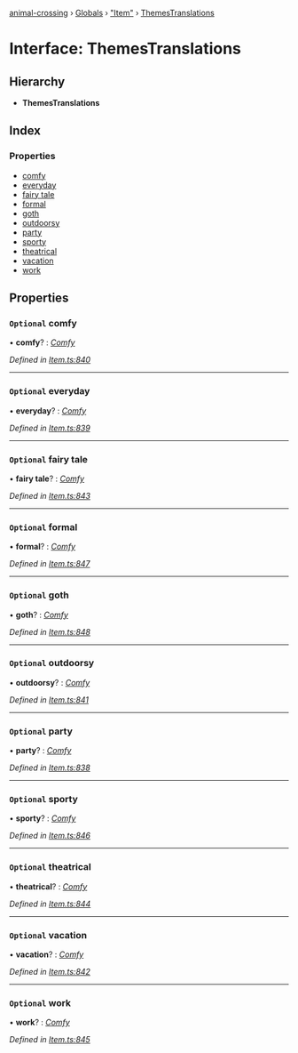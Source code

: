 [animal-crossing](../README.md) › [Globals](../globals.md) › ["Item"](../modules/_item_.md) › [ThemesTranslations](_item_.themestranslations.md)

# Interface: ThemesTranslations

## Hierarchy

* **ThemesTranslations**

## Index

### Properties

* [comfy](_item_.themestranslations.md#optional-comfy)
* [everyday](_item_.themestranslations.md#optional-everyday)
* [fairy tale](_item_.themestranslations.md#optional-fairy-tale)
* [formal](_item_.themestranslations.md#optional-formal)
* [goth](_item_.themestranslations.md#optional-goth)
* [outdoorsy](_item_.themestranslations.md#optional-outdoorsy)
* [party](_item_.themestranslations.md#optional-party)
* [sporty](_item_.themestranslations.md#optional-sporty)
* [theatrical](_item_.themestranslations.md#optional-theatrical)
* [vacation](_item_.themestranslations.md#optional-vacation)
* [work](_item_.themestranslations.md#optional-work)

## Properties

### `Optional` comfy

• **comfy**? : *[Comfy](_item_.comfy.md)*

*Defined in [Item.ts:840](https://github.com/Norviah/animal-crossing/blob/e9cea70/module/types/Item.ts#L840)*

___

### `Optional` everyday

• **everyday**? : *[Comfy](_item_.comfy.md)*

*Defined in [Item.ts:839](https://github.com/Norviah/animal-crossing/blob/e9cea70/module/types/Item.ts#L839)*

___

### `Optional` fairy tale

• **fairy tale**? : *[Comfy](_item_.comfy.md)*

*Defined in [Item.ts:843](https://github.com/Norviah/animal-crossing/blob/e9cea70/module/types/Item.ts#L843)*

___

### `Optional` formal

• **formal**? : *[Comfy](_item_.comfy.md)*

*Defined in [Item.ts:847](https://github.com/Norviah/animal-crossing/blob/e9cea70/module/types/Item.ts#L847)*

___

### `Optional` goth

• **goth**? : *[Comfy](_item_.comfy.md)*

*Defined in [Item.ts:848](https://github.com/Norviah/animal-crossing/blob/e9cea70/module/types/Item.ts#L848)*

___

### `Optional` outdoorsy

• **outdoorsy**? : *[Comfy](_item_.comfy.md)*

*Defined in [Item.ts:841](https://github.com/Norviah/animal-crossing/blob/e9cea70/module/types/Item.ts#L841)*

___

### `Optional` party

• **party**? : *[Comfy](_item_.comfy.md)*

*Defined in [Item.ts:838](https://github.com/Norviah/animal-crossing/blob/e9cea70/module/types/Item.ts#L838)*

___

### `Optional` sporty

• **sporty**? : *[Comfy](_item_.comfy.md)*

*Defined in [Item.ts:846](https://github.com/Norviah/animal-crossing/blob/e9cea70/module/types/Item.ts#L846)*

___

### `Optional` theatrical

• **theatrical**? : *[Comfy](_item_.comfy.md)*

*Defined in [Item.ts:844](https://github.com/Norviah/animal-crossing/blob/e9cea70/module/types/Item.ts#L844)*

___

### `Optional` vacation

• **vacation**? : *[Comfy](_item_.comfy.md)*

*Defined in [Item.ts:842](https://github.com/Norviah/animal-crossing/blob/e9cea70/module/types/Item.ts#L842)*

___

### `Optional` work

• **work**? : *[Comfy](_item_.comfy.md)*

*Defined in [Item.ts:845](https://github.com/Norviah/animal-crossing/blob/e9cea70/module/types/Item.ts#L845)*
